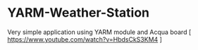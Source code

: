 # YARM-Weather-Station
Very simple application using YARM module and Acqua board
[ https://www.youtube.com/watch?v=HbdsCkS3KM4 ]


